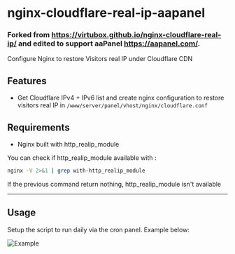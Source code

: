 # nginx-cloudflare-real-ip-aapanel

### Forked from https://virtubox.github.io/nginx-cloudflare-real-ip/ and edited to support aaPanel https://aapanel.com/.

Configure Nginx to restore Visitors real IP under Cloudflare CDN

## Features

* Get Cloudflare IPv4 + IPv6 list and create nginx configuration to restore visitors real IP in `/www/server/panel/vhost/nginx/cloudflare.conf`

## Requirements

* Nginx built with http_realip_module

You can check if http_realip_module available with :

```bash
nginx -V 2>&1 | grep with-http_realip_module
```

If the previous command return nothing, http_realip_module isn't available

---

## Usage

Setup the script to run daily via the cron panel.
Example below:

![Example](https://i.imgur.com/aGVF2d8.png)
